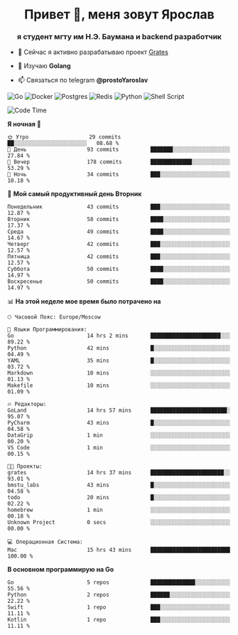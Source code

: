 <h1 align="center">Привет 👋, меня зовут Ярослав</h1>
<h3 align="center">я студент мгту им Н.Э. Баумана и 
backend разработчик</h3>

<!--[![Typing SVG](https://readme-typing-svg.herokuapp.com?color=%2336BCF7&lines=Computer+science+student)](https://git.io/typing-svg)
-->

<!--<p align="left"> <a href="https://github.com/ryo-ma/github-profile-trophy"><img src="https://github-profile-trophy.vercel.app/?username=passwordhash" alt="passwordhash" /></a> </p>-->

- 🔭 Сейчас я активно разрабатываю проект [Grates](https://github.com/passwordhash/grates)

- 🌱 Изучаю **Golang**

- 📫 Связаться по telegram **@prostoYaroslav**

![Go](https://img.shields.io/badge/go-%2300ADD8.svg?style=for-the-badge&logo=go&logoColor=white)
![Docker](https://img.shields.io/badge/docker-%230db7ed.svg?style=for-the-badge&logo=docker&logoColor=white)
![Postgres](https://img.shields.io/badge/postgres-%23316192.svg?style=for-the-badge&logo=postgresql&logoColor=white)
![Redis](https://img.shields.io/badge/redis-%23DD0031.svg?style=for-the-badge&logo=redis&logoColor=white)
![Python](https://img.shields.io/badge/python-3670A0?style=for-the-badge&logo=python&logoColor=ffdd54)
![Shell Script](https://img.shields.io/badge/shell_script-%23121011.svg?style=for-the-badge&logo=gnu-bash&logoColor=white)

<!--START_SECTION:waka-->
![Code Time](http://img.shields.io/badge/Code%20Time-73%20hrs%2024%20mins-blue)

**Я ночная 🦉** 

```text
🌞 Утро                   29 commits          ██░░░░░░░░░░░░░░░░░░░░░░░   08.68 % 
🌆 День                   93 commits          ███████░░░░░░░░░░░░░░░░░░   27.84 % 
🌃 Вечер                  178 commits         █████████████░░░░░░░░░░░░   53.29 % 
🌙 Ночь                   34 commits          ███░░░░░░░░░░░░░░░░░░░░░░   10.18 % 
```
📅 **Мой самый продуктивный день Вторник** 

```text
Понедельник              43 commits          ███░░░░░░░░░░░░░░░░░░░░░░   12.87 % 
Вторник                  58 commits          ████░░░░░░░░░░░░░░░░░░░░░   17.37 % 
Среда                    49 commits          ████░░░░░░░░░░░░░░░░░░░░░   14.67 % 
Четверг                  42 commits          ███░░░░░░░░░░░░░░░░░░░░░░   12.57 % 
Пятница                  42 commits          ███░░░░░░░░░░░░░░░░░░░░░░   12.57 % 
Суббота                  50 commits          ████░░░░░░░░░░░░░░░░░░░░░   14.97 % 
Воскресенье              50 commits          ████░░░░░░░░░░░░░░░░░░░░░   14.97 % 
```


📊 **На этой неделе мое время было потрачено на** 

```text
🕑︎ Часовой Пояс: Europe/Moscow

💬 Языки Программирования: 
Go                       14 hrs 2 mins       ██████████████████████░░░   89.22 % 
Python                   42 mins             █░░░░░░░░░░░░░░░░░░░░░░░░   04.49 % 
YAML                     35 mins             █░░░░░░░░░░░░░░░░░░░░░░░░   03.72 % 
Markdown                 10 mins             ░░░░░░░░░░░░░░░░░░░░░░░░░   01.13 % 
Makefile                 10 mins             ░░░░░░░░░░░░░░░░░░░░░░░░░   01.09 % 

🔥 Редакторы: 
GoLand                   14 hrs 57 mins      ████████████████████████░   95.07 % 
PyCharm                  43 mins             █░░░░░░░░░░░░░░░░░░░░░░░░   04.58 % 
DataGrip                 1 min               ░░░░░░░░░░░░░░░░░░░░░░░░░   00.20 % 
VS Code                  1 min               ░░░░░░░░░░░░░░░░░░░░░░░░░   00.15 % 

🐱‍💻 Проекты: 
grates                   14 hrs 37 mins      ███████████████████████░░   93.01 % 
bmstu_labs               43 mins             █░░░░░░░░░░░░░░░░░░░░░░░░   04.58 % 
todo                     20 mins             █░░░░░░░░░░░░░░░░░░░░░░░░   02.22 % 
homebrew                 1 min               ░░░░░░░░░░░░░░░░░░░░░░░░░   00.18 % 
Unknown Project          0 secs              ░░░░░░░░░░░░░░░░░░░░░░░░░   00.00 % 

💻 Операционная Система: 
Mac                      15 hrs 43 mins      █████████████████████████   100.00 % 
```

**В основном программирую на Go** 

```text
Go                       5 repos             ██████████████░░░░░░░░░░░   55.56 % 
Python                   2 repos             ██████░░░░░░░░░░░░░░░░░░░   22.22 % 
Swift                    1 repo              ███░░░░░░░░░░░░░░░░░░░░░░   11.11 % 
Kotlin                   1 repo              ███░░░░░░░░░░░░░░░░░░░░░░   11.11 % 
```




<!--END_SECTION:waka-->

<!--
<p><img align="center" src="https://github-readme-stats.vercel.app/api/top-langs?username=passwordhash&show_icons=true&locale=en&layout=compact" alt="passwordhash" /></p>

<p><img align="center" src="https://github-readme-streak-stats.herokuapp.com/?user=passwordhash&" alt="passwordhash" /></p>-->

